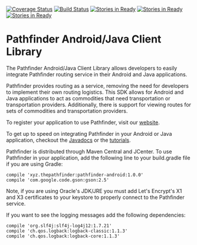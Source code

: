 [![Coverage Status](https://coveralls.io/repos/CSSE497/pathfinder-android/badge.svg?branch=dev&service=github)](https://coveralls.io/github/CSSE497/pathfinder-android?branch=dev)
[![Build Status](https://travis-ci.org/CSSE497/pathfinder-android.svg?branch=dev)](https://travis-ci.org/CSSE497/pathfinder-android)
[![Stories in Ready](https://badge.waffle.io/CSSE497/pathfinder-android.png?label=ready&title=Ready)](http://waffle.io/CSSE497/pathfinder-android)
[![Stories in Ready](https://badge.waffle.io/CSSE497/pathfinder-android.png?label=In%20Progress&title=In%20Progress)](http://waffle.io/CSSE497/pathfinder-android)
[![Stories in Ready](https://badge.waffle.io/CSSE497/pathfinder-android.png?label=Under%20Review&title=Under%20Review)](http://waffle.io/CSSE497/pathfinder-android)

# Pathfinder Android/Java Client Library

The Pathfinder Android/Java Client Library allows developers to easily integrate Pathfinder routing service in their Android and Java applications.

Pathfinder provides routing as a service, removing the need for developers to implement their own routing logistics. This SDK allows for Android and Java applications to act as commodities that need transportation or transportation providers. Additionally, there is support for viewing routes for sets of commodities and transportation providers.

To register your application to use Pathfinder, visit our [website](https://thepathfinder.xyz).

To get up to speed on integrating Pathfinder in your Android or Java application, checkout the [Javadocs](https://www.javadoc.io/doc/xyz.thepathfinder/pathfinder-android) or the [tutorials](https://pathfinder.readme.io).

Pathfinder is distributed through Maven Central and JCenter. To use Pathfinder in your application, add the following line to your build.gradle file if you are using Gradle:

    compile 'xyz.thepathfinder:pathfinder-android:1.0.0'
    compile 'com.google.code.gson:gson:2.5'

Note, if you are using Oracle's JDK/JRE you must add Let's Encrypt's X1 and X3 certificates to your keystore to properly connect to the Pathfinder service.

If you want to see the logging messages add the following dependencies:

    compile 'org.slf4j:slf4j-log4j12:1.7.21'
    compile 'ch.qos.logback:logback-classic:1.1.3'
    compile 'ch.qos.logback:logback-core:1.1.3'
